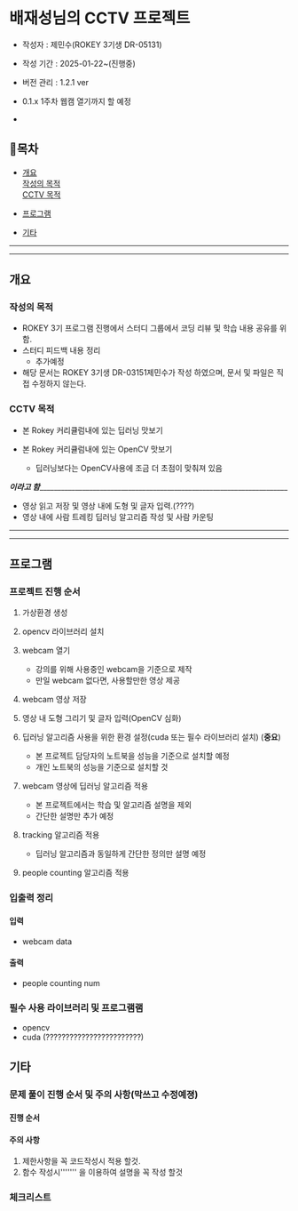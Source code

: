 # 배재성님의 CCTV 프로젝트

- 작성자 : 제민수(ROKEY 3기생 DR-05131)
- 작성 기간 : 2025-01-22~(진행중)
- 버전 관리 : 1.2.1 ver
- 0.1.x 1주차 웹캠 열기까지 할 예정


- 
## 📜목차

- [개요](#개요)   
 [작성의 목적](#작성의-목적)  
 [CCTV 목적](CCTV-목적)  

- [프로그램](#프로그램)  

- [기타](#기타)   
__________________________
________________________

## 개요
 ### 작성의 목적
- ROKEY 3기 프로그램 진행에서 스터디 그룹에서 코딩 리뷰 및 학습 내용 공유를 위함.
- 스터디 피드백 내용 정리
  - 추가예정
- 해당 문서는 ROKEY 3기생 DR-03151제민수가 작성 하였으며, 문서 및 파일은 직접 수정하지 않는다.

 ### CCTV 목적
- 본 Rokey 커리큘럼내에 있는 딥러닝 맛보기

- 본 Rokey 커리큘럼내에 있는 OpenCV 맛보기
    - 딥러닝보다는 OpenCV사용에 조금 더 초점이 맞춰져 있음   

___이라고 함_________________________________________________________________________
- 영상 읽고 저장 및 영상 내에 도형 및 글자 입력.(????)
- 영상 내에 사람 트레킹 딥러닝 알고리즘 작성 및 사람 카운팅
_______________________
_____________   
## 프로그램

### 프로젝트 진행 순서
1. 가상환경 생성

2. opencv 라이브러리 설치
3. webcam 열기  
    - 강의를 위해 사용중인 webcam을 기준으로 제작
    - 만일 webcam 없다면, 사용할만한 영상 제공
4. webcam 영상 저장
5. 영상 내 도형 그리기 및 글자 입력(OpenCV 심화)
6. 딥러닝 알고리즘 사용을 위한 환경 설정(cuda 또는 필수 라이브러리 설치) (**중요**)
    - 본 프로젝트 담당자의 노트북을 성능을 기준으로 설치할 예정
    - 개인 노트북의 성능을 기준으로 설치할 것
7. webcam 영상에 딥러닝 알고리즘 적용
    - 본 프로젝트에서는 학습 및 알고리즘 설명을 제외
    - 간단한 설명만 추가 예정
8. tracking 알고리즘 적용
    - 딥러닝 알고리즘과 동일하게 간단한 정의만 설명 예정
9. people counting 알고리즘 적용
 
 ### 입출력 정리
 #### 입력
 - webcam data
 #### 출력
 - people counting num

### 필수 사용 라이브러리 및 프로그램램
- opencv
- cuda (????????????????????????)

## 기타

### 문제 풀이 진행 순서 및 주의 사항(막쓰고 수정예졍)
 #### 진행 순서

 #### 주의 사항
 1.  제한사항을 꼭 코드작성시 적용 할것. 
 2. 함수 작성시''''''' 을 이용하여 설명을 꼭 작성 할것


### 체크리스트
